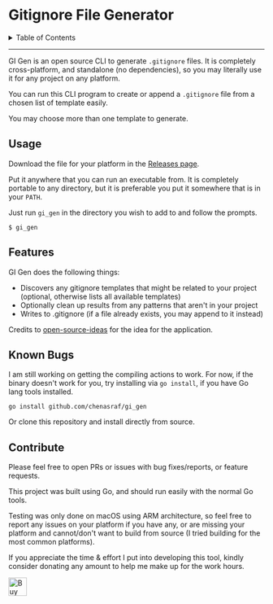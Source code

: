 <h1>Gitignore File Generator</h1>

<details>
<summary>Table of Contents</summary>

- [Usage](#usage)
- [Features](#features)
- [Known Bugs](#known-bugs)
- [Contribute](#contribute)

</details>

<hr />

GI Gen is an open source CLI to generate `.gitignore` files. It is completely cross-platform, and
standalone (no dependencies), so you may literally use it for any project on any platform.

You can run this CLI program to create or append a `.gitignore` file from a chosen list of template
easily.

You may choose more than one template to generate.

## Usage

Download the file for your platform in the [Releases page][releases].

Put it anywhere that you can run an executable from. It is completely portable to any directory, but
it is preferable you put it somewhere that is in your `PATH`.

Just run `gi_gen` in the directory you wish to add to and follow the prompts.

```shell
$ gi_gen
```

## Features

GI Gen does the following things:

- Discovers any gitignore templates that might be related to your project (optional, otherwise lists
  all available templates)
- Optionally clean up results from any patterns that aren't in your project
- Writes to .gitignore (if a file already exists, you may append to it instead)

Credits to [open-source-ideas][osi] for the idea for the application.

## Known Bugs

I am still working on getting the compiling actions to work. For now, if the binary doesn't work for
you, try installing via `go install`, if you have Go lang tools installed.

```shell
go install github.com/chenasraf/gi_gen
```

Or clone this repository and install directly from source.

## Contribute

Please feel free to open PRs or issues with bug fixes/reports, or feature requests.

This project was built using Go, and should run easily with the normal Go tools.

Testing was only done on macOS using ARM architecture, so feel free to report any issues on your
platform if you have any, or are missing your platform and cannot/don't want to build from source (I
tried building for the most common platforms).

If you appreciate the time &amp; effort I put into developing this tool, kindly consider donating
any amount to help me make up for the work hours.

<a href='https://ko-fi.com/casraf' target='_blank'>
  <img height='36' style='border:0px;height:36px;'
    src='https://cdn.ko-fi.com/cdn/kofi1.png?v=3'
    alt='Buy Me a Coffee at ko-fi.com' />
</a>

[releases]: https://github.com/chenasraf/gi_gen/releases/latest
[osi]: https://github.com/open-source-ideas/ideas/issues/296
